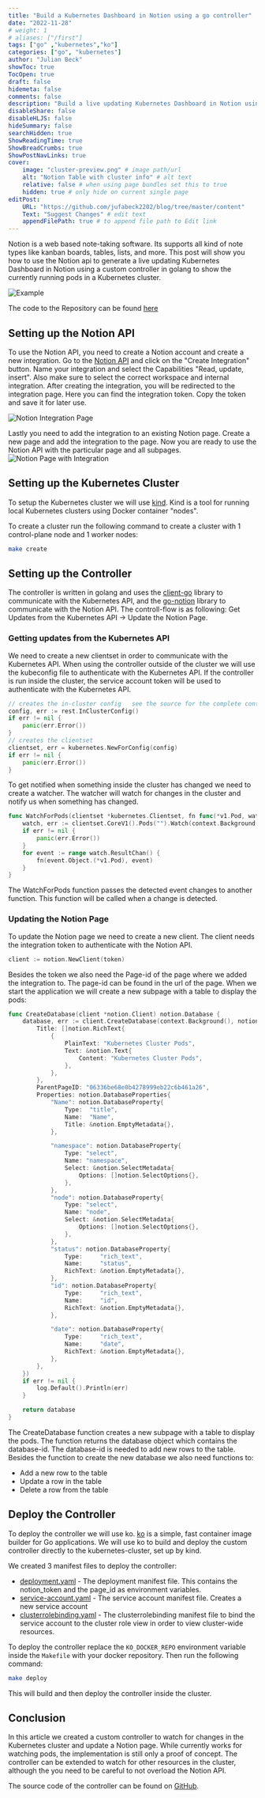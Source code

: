 ```yaml
---
title: "Build a Kubernetes Dashboard in Notion using a go controller"
date: "2022-11-28"
# weight: 1
# aliases: ["/first"]
tags: ["go" ,"kubernetes","ko"]
categories: ["go", "kubernetes"]
author: "Julian Beck"
showToc: true
TocOpen: true
draft: false
hidemeta: false
comments: false
description: "Build a live updating Kubernetes Dashboard in Notion using a custom controller in golang"
disableShare: false
disableHLJS: false
hideSummary: false
searchHidden: true
ShowReadingTime: true
ShowBreadCrumbs: true
ShowPostNavLinks: true
cover:
    image: "cluster-preview.png" # image path/url
    alt: "Notion Table with cluster info" # alt text
    relative: false # when using page bundles set this to true
    hidden: true # only hide on current single page
editPost:
    URL: "https://github.com/jufabeck2202/blog/tree/master/content"
    Text: "Suggest Changes" # edit text
    appendFilePath: true # to append file path to Edit link
---
```


Notion is a web based note-taking software. Its supports all kind of note types like kanban boards, tables, lists, and more. 
This post will show you how to use the Notion api to generate a live updating Kubernetes Dashboard in Notion using a custom controller in golang to show the currently 
running pods in a Kubernetes cluster.

![Example](/notion-dashboard.gif)

The code to the Repository can be found [here](https://github.com/julianfbeck/k8s-in-notion)

## Setting up the Notion API 
To use the Notion API, you need to create a Notion account and create a new integration.
Go to the [Notion API](https://www.notion.so/my-integrations/) and click on the "Create Integration" button.
Name your integration and select the Capabilities "Read, update, insert". Also make sure to select the correct workspace and internal integration.
After creating the integration, you will be redirected to the integration page. Here you can find the integration token. Copy the token and save it for later use.

![Notion Integration Page](/notion-integration.png)

Lastly you need to add the integration to an existing Notion page. Create a new page and add the integration to the page.
Now you are ready to use the Notion API with the particular page and all subpages.
![Notion Page with Integration](/notion-connection.png)

## Setting up the Kubernetes Cluster 
To setup the Kubernetes cluster we will use [kind](https://kind.sigs.k8s.io/). Kind is a tool for running local Kubernetes clusters using Docker container "nodes".

To create a cluster run the following command to create a cluster with 1 control-plane node and 1 worker nodes:
```sh 
make create
```

## Setting up the Controller
The controller is written in golang and uses the [client-go](https://github.com/kubernetes/client-go) library to communicate with the Kubernetes API, and the [go-notion](https://github.com/dstotijn/go-notion) library to communicate with the Notion API.
The controll-flow is as following: Get Updates from the Kubernetes API -> Update the Notion Page.
### Getting updates from the Kubernetes API

We need to create a new clientset in order to communicate with the Kubernetes API. When using the controller outside of the cluster we will use the kubeconfig file to authenticate with the Kubernetes API. If the controller is run inside the cluster, the service account token will be used to authenticate with the Kubernetes API.
```go
// creates the in-cluster config   see the source for the complete controller
config, err := rest.InClusterConfig()
if err != nil {
	panic(err.Error())
}
// creates the clientset
clientset, err = kubernetes.NewForConfig(config)
if err != nil {
	panic(err.Error())
}
```

To get notified when something inside the cluster has changed  we need to create a watcher. The watcher will watch for changes in the cluster and notify us when something has changed.
```go
func WatchForPods(clientset *kubernetes.Clientset, fn func(*v1.Pod, watch.Event)) {
	watch, err := clientset.CoreV1().Pods("").Watch(context.Background(), metav1.ListOptions{})
	if err != nil {
		panic(err.Error())
	}
	for event := range watch.ResultChan() {
		fn(event.Object.(*v1.Pod), event)
	}
}
```
The WatchForPods function passes the detected event changes to another function. This function will be called when a change is detected.
### Updating the Notion Page
To update the Notion page we need to create a new client. The client needs the integration token to authenticate with the Notion API.
```go
client := notion.NewClient(token)
```
Besides the token we also need the Page-id of the page where we added the integration to. The page-id can be found in the url of the page.
When we start the application we will create a new subpage with a table to display the pods:
```go
func CreateDatabase(client *notion.Client) notion.Database {
	database, err := client.CreateDatabase(context.Background(), notion.CreateDatabaseParams{
		Title: []notion.RichText{
			{
				PlainText: "Kubernetes Cluster Pods",
				Text: &notion.Text{
					Content: "Kubernetes Cluster Pods",
				},
			},
		},
		ParentPageID: "06336be68e0b4278999eb22c6b461a26",
		Properties: notion.DatabaseProperties{
			"Name": notion.DatabaseProperty{
				Type:  "title",
				Name:  "Name",
				Title: &notion.EmptyMetadata{},
			},

			"namespace": notion.DatabaseProperty{
				Type: "select",
				Name: "namespace",
				Select: &notion.SelectMetadata{
					Options: []notion.SelectOptions{},
				},
			},
			"node": notion.DatabaseProperty{
				Type: "select",
				Name: "node",
				Select: &notion.SelectMetadata{
					Options: []notion.SelectOptions{},
				},
			},
			"status": notion.DatabaseProperty{
				Type:     "rich_text",
				Name:     "status",
				RichText: &notion.EmptyMetadata{},
			},
			"id": notion.DatabaseProperty{
				Type:     "rich_text",
				Name:     "id",
				RichText: &notion.EmptyMetadata{},
			},

			"date": notion.DatabaseProperty{
				Type:     "rich_text",
				Name:     "date",
				RichText: &notion.EmptyMetadata{},
			},
		},
	})
	if err != nil {
		log.Default().Println(err)
	}

	return database
}
```
The CreateDatabase function creates a new subpage with a table to display the pods. The function returns the database object which contains the database-id. The database-id is needed to add new rows to the table.
Besides the function to create the new database we also need functions to:
* Add a new row to the table
* Update a row in the table
* Delete a row from the table

## Deploy the Controller 
To deploy the controller we will use ko. [ko](https://github.com/google/ko) is a simple, fast container image builder for Go applications. 
We will use ko to build and deploy the custom controller directly to the kubernetes-cluster, set up by kind.

We created 3 manifest files to deploy the controller:
* [deployment.yaml](https://github.com/julianfbeck/k8s-in-notion/blob/main/k8s/deployment.yaml) - The deployment manifest file. This contains the notion_token and the page_id as environment variables.
* [service-account.yaml](https://github.com/julianfbeck/k8s-in-notion/blob/main/k8s/sa.yaml) - The service account manifest file. Creates a new service account
* [clusterrolebinding.yaml](https://github.com/julianfbeck/k8s-in-notion/blob/main/k8s/clusterrolebinding.yaml) - The clusterrolebinding manifest file to bind the service account to the cluster role view in order to view cluster-wide resources.

To deploy the controller replace the `KO_DOCKER_REPO` environment variable inside the `Makefile` with your docker repository. Then run the following command:
```bash
make deploy
```
This will build and then deploy the controller inside the cluster. 

## Conclusion
In this article we created a custom controller to watch for changes in the Kubernetes cluster and update a Notion page. 
While currently works for watching pods, the implementation is still only a proof of concept. The controller can be extended to watch for other resources in the cluster, 
although the you need to be careful to not overload the Notion API.

The source code of the controller can be found on [GitHub](https://github.com/julianfbeck/k8s-in-notion).


